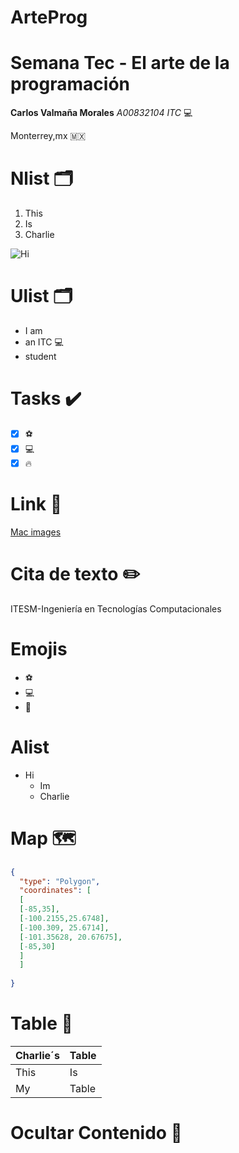 # ArteProg
# Semana Tec - El arte de la programación 

**Carlos Valmaña Morales**
*A00832104 ITC*
💻


Monterrey,mx 🇲🇽

# Nlist 🗂️
1. This
2. Is
3. Charlie 

![Hi](https://images.unsplash.com/photo-1515248137880-45e105b710e0?ixlib=rb-1.2.1&ixid=MnwxMjA3fDB8MHxwaG90by1wYWdlfHx8fGVufDB8fHx8&auto=format&fit=crop&w=1794&q=80)

# Ulist 🗂️
- I am
- an ITC 💻
- student

# Tasks ✔️
- [x] ⚽
- [x] 💻
- [x] 🔥

# Link 🔗

[Mac images](https://unsplash.com/s/photos/mac)


# Cita de texto ✏️
  ITESM-Ingeniería en Tecnologías Computacionales
  
# Emojis
- ⚽
- 💻
- 🏈

# Alist
- Hi
  - Im
  - Charlie

# Map 🗺️

```geojson
{  
  "type": "Polygon",
  "coordinates": [
  [
  [-85,35],
  [-100.2155,25.6748],
  [-100.309, 25.6714],
  [-101.35628, 20.67675],
  [-85,30]
  ]
  ]
  
}
```
# Table 📶

| Charlie´s | Table |
| ----------- | ----------- |
| This | Is |
| My | Table |
  
# Ocultar Contenido 🔲
<!-- Hi -->

  


